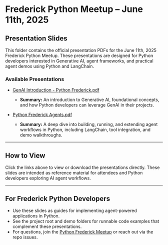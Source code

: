 # Frederick Python Meetup – June 11th, 2025

## Presentation Slides

This folder contains the official presentation PDFs for the June 11th, 2025 Frederick Python Meetup. These presentations are designed for Python developers interested in Generative AI, agent frameworks, and practical agent demos using Python and LangChain.

### Available Presentations

- [GenAI Introduction - Python Frederick.pdf](./GenAI%20Introduction%20-%20Python%20Frederick.pdf)
  - **Summary:** An introduction to Generative AI, foundational concepts, and how Python developers can leverage GenAI in their projects.

- [Python Frederick Agents.pdf](./Python%20Frederick%20Agents.pdf)
  - **Summary:** A deep dive into building, running, and extending agent workflows in Python, including LangChain, tool integration, and demo walkthroughs.

---

## How to View

Click the links above to view or download the presentations directly. These slides are intended as reference material for attendees and Python developers exploring AI agent workflows.

---

## For Frederick Python Developers

- Use these slides as guides for implementing agent-powered applications in Python.
- See the project root and demo folders for runnable code examples that complement these presentations.
- For questions, join the [Python Frederick Meetup](https://www.meetup.com/python-frederick/) or reach out via the repo issues.
